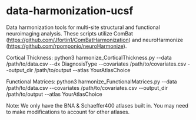 # data-harmonization-ucsf

Data harmonization tools for multi-site structural and functional neuroimaging analysis. These scripts utilize ComBat (https://github.com/Jfortin1/ComBatHarmonization) and neuroHarmonize (https://github.com/rpomponio/neuroHarmonize).

Cortical Thickness:
python3 harmonize_CorticalThickness.py --data /path/to/data.csv --dx DiagnosisType --covariates /path/to/covariates.csv --output_dir /path/to/output --atlas YourAtlasChoice

Functional Matrices:
python3 harmonize_FunctionalMatrices.py --data /path/to/data.csv --covariates /path/to/covariates.csv --output_dir /path/to/output --atlas YourAtlasChoice

Note: We only have the BNA & Schaeffer400 atlases built in. You may need to make modifications to account for other atlases. 

